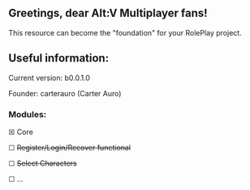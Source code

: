 ## Greetings, dear Alt:V Multiplayer fans!
This resource can become the "foundation" for your RolePlay project.

## Useful information:
Current version: b0.0.1.0

Founder: carterauro (Carter Auro)

### Modules:
&#9746; Core

&#9744; ~~Register/Login/Recover functional~~

&#9744; ~~Select Characters~~

&#9744; ...
